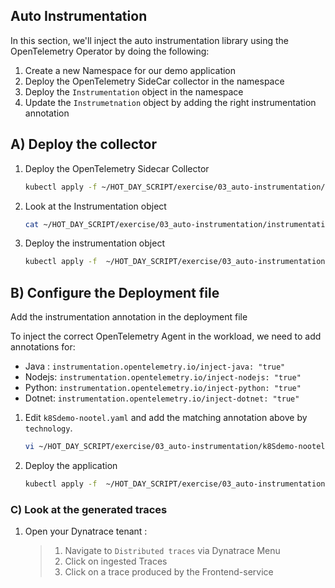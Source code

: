 ## Auto Instrumentation

In this section, we'll inject the auto instrumentation library using the OpenTelemetry Operator by doing the following:

1. Create a new Namespace for our demo application
1. Deploy the OpenTelemetry SideCar collector in the namespace
1. Deploy the `Instrumentation` object in the namespace
1. Update the `Instrumetnation` object by adding the right instrumentation annotation

## A) Deploy the collector

1. Deploy the OpenTelemetry Sidecar Collector

   ```bash
   kubectl apply -f ~/HOT_DAY_SCRIPT/exercise/03_auto-instrumentation/openTelemetry-sidecar.yaml -n hipster-shop
   ```

2. Look at the Instrumentation object

   ```bash
   cat ~/HOT_DAY_SCRIPT/exercise/03_auto-instrumentation/instrumentation.yaml
   ```

3. Deploy the instrumentation object
   ```bash
   kubectl apply -f  ~/HOT_DAY_SCRIPT/exercise/03_auto-instrumentation/instrumentation.yaml -n hipster-shop
   ```

## B) Configure the Deployment file

Add the instrumentation annotation in the deployment file

To inject the correct OpenTelemetry Agent in the workload, we need to add annotations for:

- Java : `instrumentation.opentelemetry.io/inject-java: "true"`
- Nodejs: `instrumentation.opentelemetry.io/inject-nodejs: "true"`
- Python: `instrumentation.opentelemetry.io/inject-python: "true"`
- Dotnet: `instrumentation.opentelemetry.io/inject-dotnet: "true"`

1.  Edit `k8Sdemo-nootel.yaml` and add the matching annotation above by `technology`.

    ```bash
    vi ~/HOT_DAY_SCRIPT/exercise/03_auto-instrumentation/k8Sdemo-nootel.yaml
    ```

2.  Deploy the application

    ```bash
    kubectl apply -f  ~/HOT_DAY_SCRIPT/exercise/03_auto-instrumentation/k8Sdemo-nootel.yaml -n hipster-shop
    ```

### C) Look at the generated traces

1. Open your Dynatrace tenant :

   > 1. Navigate to `Distributed traces` via Dynatrace Menu
   > 2. Click on ingested Traces
   > 3. Click on a trace produced by the Frontend-service
